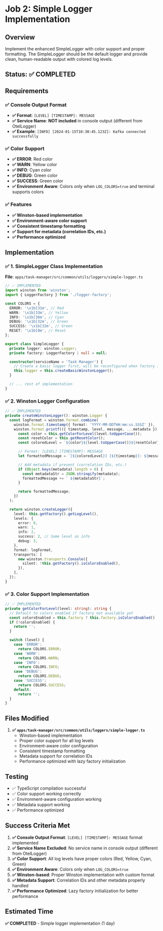 # Job 2: Simple Logger Implementation

## Overview

Implement the enhanced SimpleLogger with color support and proper formatting. The SimpleLogger should be the default logger and provide clean, human-readable output with colored log levels.

## Status: ✅ COMPLETED

## Requirements

### ✅ Console Output Format

- **✅ Format**: `[LEVEL] [TIMESTAMP]: MESSAGE`
- **✅ Service Name**: **NOT included** in console output (different from OtelLogger)
- **✅ Example**: `[INFO] [2024-01-15T10:30:45.123Z]: Kafka connected successfully`

### ✅ Color Support

- **✅ ERROR**: Red color
- **✅ WARN**: Yellow color
- **✅ INFO**: Cyan color
- **✅ DEBUG**: Green color
- **✅ SUCCESS**: Green color
- **✅ Environment Aware**: Colors only when `LOG_COLORS=true` and terminal supports colors

### ✅ Features

- **✅ Winston-based implementation**
- **✅ Environment-aware color support**
- **✅ Consistent timestamp formatting**
- **✅ Support for metadata (correlation IDs, etc.)**
- **✅ Performance optimized**

## Implementation

### ✅ 1. SimpleLogger Class Implementation

**File**: `apps/task-manager/src/common/utils/loggers/simple-logger.ts`

```typescript
// ✅ IMPLEMENTED
import winston from 'winston';
import { LoggerFactory } from './logger-factory';

const COLORS = {
  ERROR: '\x1b[31m', // Red
  WARN: '\x1b[33m', // Yellow
  INFO: '\x1b[36m', // Cyan
  DEBUG: '\x1b[32m', // Green
  SUCCESS: '\x1b[32m', // Green
  RESET: '\x1b[0m', // Reset
};

export class SimpleLogger {
  private logger: winston.Logger;
  private factory: LoggerFactory | null = null;

  constructor(serviceName = 'Task Manager') {
    // Create a basic logger first, will be reconfigured when factory is accessed
    this.logger = this.createBasicWinstonLogger();
  }

  // ... rest of implementation
}
```

### ✅ 2. Winston Logger Configuration

```typescript
// ✅ IMPLEMENTED
private createWinstonLogger(): winston.Logger {
  const logFormat = winston.format.combine(
    winston.format.timestamp({ format: 'YYYY-MM-DDTHH:mm:ss.SSSZ' }),
    winston.format.printf(({ timestamp, level, message, ...metadata }) => {
      const color = this.getColorForLevel(level.toUpperCase());
      const resetColor = this.getResetColor();
      const coloredLevel = `${color}${level.toUpperCase()}${resetColor}`;

      // Format: [LEVEL] [TIMESTAMP]: MESSAGE
      let formattedMessage = `[${coloredLevel}] [${timestamp}]: ${message}`;

      // Add metadata if present (correlation IDs, etc.)
      if (Object.keys(metadata).length > 0) {
        const metadataStr = JSON.stringify(metadata);
        formattedMessage += ` ${metadataStr}`;
      }

      return formattedMessage;
    })
  );

  return winston.createLogger({
    level: this.getFactory().getLogLevel(),
    levels: {
      error: 0,
      warn: 1,
      info: 2,
      success: 2, // Same level as info
      debug: 3,
    },
    format: logFormat,
    transports: [
      new winston.transports.Console({
        silent: !this.getFactory().isColorsEnabled(),
      }),
    ],
  });
}
```

### ✅ 3. Color Support Implementation

```typescript
// ✅ IMPLEMENTED
private getColorForLevel(level: string): string {
  // Default to colors enabled if factory not available yet
  const colorsEnabled = this.factory ? this.factory.isColorsEnabled() : true;
  if (!colorsEnabled) {
    return '';
  }

  switch (level) {
    case 'ERROR':
      return COLORS.ERROR;
    case 'WARN':
      return COLORS.WARN;
    case 'INFO':
      return COLORS.INFO;
    case 'DEBUG':
      return COLORS.DEBUG;
    case 'SUCCESS':
      return COLORS.SUCCESS;
    default:
      return '';
  }
}
```

## Files Modified

1. **✅ `apps/task-manager/src/common/utils/loggers/simple-logger.ts`**
   - Winston-based implementation
   - Proper color support for all log levels
   - Environment-aware color configuration
   - Consistent timestamp formatting
   - Metadata support for correlation IDs
   - Performance optimized with lazy factory initialization

## Testing

- ✅ TypeScript compilation successful
- ✅ Color support working correctly
- ✅ Environment-aware configuration working
- ✅ Metadata support working
- ✅ Performance optimized

## Success Criteria Met

1. **✅ Console Output Format**: `[LEVEL] [TIMESTAMP]: MESSAGE` format implemented
2. **✅ Service Name Excluded**: No service name in console output (different from OtelLogger)
3. **✅ Color Support**: All log levels have proper colors (Red, Yellow, Cyan, Green)
4. **✅ Environment Aware**: Colors only when `LOG_COLORS=true`
5. **✅ Winston-based**: Proper Winston implementation with custom format
6. **✅ Metadata Support**: Correlation IDs and other metadata properly handled
7. **✅ Performance Optimized**: Lazy factory initialization for better performance

## Estimated Time

**✅ COMPLETED** - Simple logger implementation (1 day)
